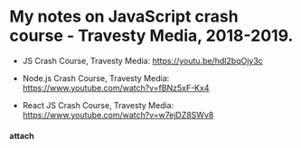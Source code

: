 # My notes on JavaScript crash course - Travesty Media, 2018-2019.  



  * JS Crash Course, Travesty Media: https://youtu.be/hdI2bqOjy3c  

  * Node.js Crash Course, Travesty Media:  https://www.youtube.com/watch?v=fBNz5xF-Kx4

  * React JS Crash Course, Travesty Media:  https://www.youtube.com/watch?v=w7ejDZ8SWv8  


#### attach <script> tag to end of html page.  
  Executes after reading in variables from page.  
  Or, specify hold execution until full page is read. 
  
  ```<script src="main.js">
  </script>  
  
  Or <script> Alert.log("Hello world") 
  </script> ```
  
 ### 1. Variables and Data Types 
  
 #### Primative Data Types  
 
  * var -- global scope  
    Historically old, don't use most of time.  
  * let and const -- local scope  
    Modern, use these mostly.  
    - const - variables that can't be reassigned a different value.  
      Use as default if not sure which to use.  
    - let - variables that will be reassigned various values, ex. user_name 
  * string  
  * numbers (float and integer) 
  * boolean 
  * null  (IsNull)
  * undefined  (declared variable not yet assigned a value)  
  * object (higher level types, ex. array)  

### 2. Arrays  



### 3. Object Literals 

### 4. Methods for String, Array, Object  

### 5. Loops: for, while, for-of, for-each, map  

### 6. Conditionals: if, ternary, switch  

### 7. Functions (normal, arraw) 

### 8. OOP (prototypes, classes)  

### 9. DOM selection, manipulation 

### 10. Events

### 11. Basic Form Validation


### Other Links:  

 * Youtube - vanillas javascript projects playlist  
 * Youtube - Fetch API and AJAX Crash Course 
 * Udemy - 21h class, Modern JS from teh beginning  
 * Udemy -- React, Angular Frameworks classes  

### VS Code setup:  

 * Lover Server extension (bottom-right icon), F1 or Ctl+Shift+P, type Live Server 
 * - open html page, updates changes automatically 
 * Chrome browser - 3 dots, more tools, dev tools, console view (can drag window to right-side) 


